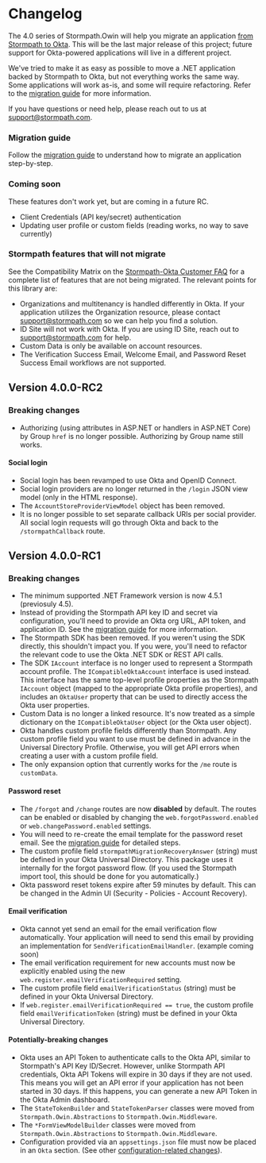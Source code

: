 # Changelog

The 4.0 series of Stormpath.Owin will help you migrate an application [from Stormpath to Okta](https://stormpath.com/oktaplusstormpath). This will be the last major release of this project; future support for Okta-powered applications will live in a different project.

We've tried to make it as easy as possible to move a .NET application backed by Stormpath to Okta, but not everything works the same way. Some applications will work as-is, and some will require refactoring. Refer to the [migration guide](migrating.md) for more information.

If you have questions or need help, please reach out to us at support@stormpath.com.

### Migration guide

Follow the [migration guide](migrating.md) to understand how to migrate an application step-by-step.

### Coming soon

These features don't work yet, but are coming in a future RC.

* Client Credentials (API key/secret) authentication
* Updating user profile or custom fields (reading works, no way to save currently)

### Stormpath features that will not migrate

See the Compatibility Matrix on the [Stormpath-Okta Customer FAQ](https://stormpath.com/oktaplusstormpath) for a complete list of features that are not being migrated. The relevant points for this library are:

* Organizations and multitenancy is handled differently in Okta. If your application utilizes the Organization resource, please contact support@stormpath.com so we can help you find a solution.
* ID Site will not work with Okta. If you are using ID Site, reach out to support@stormpath.com for help.
* Custom Data is only be available on account resources.
* The Verification Success Email, Welcome Email, and Password Reset Success Email workflows are not supported.


## Version 4.0.0-RC2

### Breaking changes

* Authorizing (using attributes in ASP.NET or handlers in ASP.NET Core) by Group `href` is no longer possible. Authorizing by Group name still works.

#### Social login

* Social login has been revamped to use Okta and OpenID Connect.
* Social login providers are no longer returned in the `/login` JSON view model (only in the HTML response).
* The `AccountStoreProviderViewModel` object has been removed.
* It is no longer possible to set separate callback URIs per social provider. All social login requests will go through Okta and back to the `/stormpathCallback` route.


## Version 4.0.0-RC1

### Breaking changes

* The minimum supported .NET Framework version is now 4.5.1 (previosuly 4.5).
* Instead of providing the Stormpath API key ID and secret via configuration, you'll need to provide an Okta org URL, API token, and application ID. See the [migration guide](migrating.md) for more information.
* The Stormpath SDK has been removed. If you weren't using the SDK directly, this shouldn't impact you. If you were, you'll need to refactor the relevant code to use the Okta .NET SDK or REST API calls.
* The SDK `IAccount` interface is no longer used to represent a Stormpath account profile. The `ICompatibleOktaAccount` interface is used instead. This interface has the same top-level profile properties as the Stormpath `IAccount` object (mapped to the appropriate Okta profile properties), and includes an `OktaUser` property that can be used to directly access the Okta user properties.
* Custom Data is no longer a linked resource. It's now treated as a simple dictionary on the `ICompatibleOktaUser` object (or the Okta user object). 
* Okta handles custom profile fields differently than Stormpath. Any custom profile field you want to use must be defined in advance in the Universal Directory Profile. Otherwise, you will get API errors when creating a user with a custom profile field.
* The only expansion option that currently works for the `/me` route is `customData`.

#### Password reset

* The `/forgot` and `/change` routes are now **disabled** by default. The routes can be enabled or disabled by changing the `web.forgotPassword.enabled` or `web.changePassword.enabled` settings.
* You will need to re-create the email template for the password reset email. See the [migration guide](migrating.md) for detailed steps.
* The custom profile field `stormpathMigrationRecoveryAnswer` (string) must be defined in your Okta Universal Directory. This package uses it internally for the forgot password flow. (If you used the Stormpath import tool, this should be done for you automatically.)
* Okta password reset tokens expire after 59 minutes by default. This can be changed in the Admin UI (Security - Policies - Account Recovery).

#### Email verification

* Okta cannot yet send an email for the email verification flow automatically. Your application will need to send this email by providing an implementation for `SendVerificationEmailHandler`. (example coming soon)
* The email verification requirement for new accounts must now be explicitly enabled using the new `web.register.emailVerificationRequired` setting.
* The custom profile field `emailVerificationStatus` (string) must be defined in your Okta Universal Directory.
* If `web.register.emailVerificationRequired == true`, the custom profile field `emailVerificationToken` (string) must be defined in your Okta Universal Directory.

#### Potentially-breaking changes

* Okta uses an API Token to authenticate calls to the Okta API, similar to Stormpath's API Key ID/Secret.  However, unlike Stormpath API credentials, Okta API Tokens will expire in 30 days if they are not used. This means you will get an API error if your application has not been started in 30 days. If this happens, you can generate a new API Token in the Okta Admin dashboard.
* The `StateTokenBuilder` and `StateTokenParser` classes were moved from `Stormpath.Owin.Abstractions` to `Stormpath.Owin.Middleware`.
* The `*FormViewModelBuilder` classes were moved from `Stormpath.Owin.Abstractions` to `Stormpath.Owin.Middleware`.
* Configuration provided via an `appsettings.json` file must now be placed in an `Okta` section. (See other [configuration-related changes](https://github.com/stormpath/stormpath-dotnet-config/blob/master/changelog.md)).
